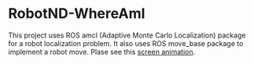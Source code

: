 # RobotND-WhereAmI

This project uses ROS amcl (Adaptive Monte Carlo Localization) package for a robot localization problem.
It also uses ROS move_base package to implement a robot move. Plase see this
[screen animation](https://drive.google.com/file/d/1PIj0eOzZwp0bKJv9EwRuZ6H-zz063HIx/view?usp=sharing).
